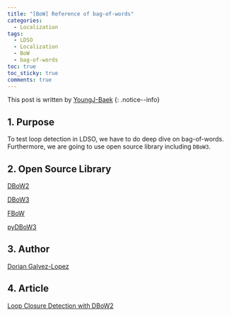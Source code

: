 ```yaml
---
title: "[BoW] Reference of bag-of-words"
categories:
  - Localization
tags:
  - LDSO
  - Localization
  - BoW
  - bag-of-words
toc: true
toc_sticky: true
comments: true
---
```


This post is written by [YoungJ-Baek](https://github.com/YoungJ-Baek)
{: .notice--info}

## 1. Purpose

To test loop detection in LDSO, we have to do deep dive on bag-of-words. Furthermore, we are going to use open source library including `DBoW3`.

## 2. Open Source Library

[DBoW2](https://github.com/dorian3d/DBoW2 "@embed")

[DBoW3](https://github.com/rmsalinas/DBow3 "@embed")

[FBoW](https://github.com/rmsalinas/fbow "@embed")

[pyDBoW3](https://github.com/foxis/pyDBoW3 "@embed")

## 3. Author

[Dorian Galvez-Lopez](http://doriangalvez.com/)

## 4. Article

[Loop Closure Detection with DBoW2](https://lee-jaewon.github.io/slam/Loop_Detection/)
